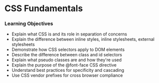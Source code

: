 # CSS Fundamentals

### Learning Objectives

* Explain what CSS is and its role in separation of concerns
* Explain the difference between inline styles, inline stylesheets, external stylesheets
* Demonstrate how CSS selectors apply to DOM elements
* Describe the difference between class and id selectors
* Explain what pseudo classes are and how they're used
* Explain the purpose of the @font-face CSS directive
* Understand best practices for specificity and cascading
* Use CSS vendor prefixes for cross browser compliance

